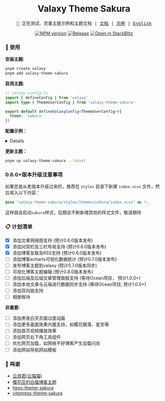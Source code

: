 <h1 align="center">Valaxy Theme Sakura</h1>
<pre align="center">
🧪 正在测试、完善主题示例和主题文档 | <a href="https://sakura.valaxy.site/">文档</a> | <a href="https://sakura.wrxinyue.org/">示例</a> | <a href="./README-en.md">English</a>
</pre>

<p align="center">
<a href="https://www.npmjs.com/package/valaxy-theme-sakura" rel="nofollow"><img src="https://img.shields.io/npm/v/valaxy-theme-sakura?color=0078E7" alt="NPM version"></a>
<a href="https://github.com/WRXinYue/valaxy-theme-sakura/actions/workflows/release.yml"><img src="https://github.com/WRXinYue/valaxy-theme-sakura/actions/workflows/release.yml/badge.svg" alt="Release"></a>
<a href="https://stackblitz.com/edit/stackblitz-starters-tqdtk7?file=README.md"><img src="https://developer.stackblitz.com/img/open_in_stackblitz_small.svg" alt="Open in StackBlitz"></a>
</p>

### 🚀 使用

**安装主题:**

~~~bash
pnpm create valaxy
pnpm add valaxy-theme-sakura
~~~

**启用主题:**

~~~ts
// valaxy.config.ts
import { defineConfig } from 'valaxy'
import type { ThemeUserConfig } from 'valaxy-theme-sakura'

export default defineValaxyConfig<ThemeUserConfig>({
  theme: 'sakura'
})
~~~

**配置示例：**

<details>

```ts
// valaxy.config.ts
import { defineValaxyConfig } from 'valaxy'
import type { ThemeUserConfig } from 'valaxy-theme-sakura'

/**
 * User Config
 */
export default defineValaxyConfig<ThemeUserConfig>({
  // site config see site.config.ts

  theme: 'sakura',

  themeConfig: {
    // colors: {
    //   primary: '#e67474', // 主题色
    // },

    navbarTitle: ['かなしい', 'の', '心悦'],

    favicon: false, // 导航栏图标
    animation: true,

    headerWallpaper: {
      // 壁纸支持图片及视频
      title: 'Hello, sakura',
      motto: 'You got to put the past behind you before you can move on.',
      urls: [
        'https://wrxinyue-images.s3.bitiful.net/wallpaper/Genshin Impact - Yae Miko (4) Cybust PC.mp4',
        'https://wrxinyue-images.s3.bitiful.net/pc-wallpaper/wallhaven-yxwy7k.jpg'
      ],
      // 背景样式选项:
      // - '': 无特效，显示原图
      // - 'filter-dim': 阴影效果
      // - 'filter-grid': 横条效果
      // - 'filter-dot': 点点效果
      style: '',
    },

    articlePinned: [
      {
        title: 'Valaxy Theme Sakura',
        desc: '本站使用的 valaxy sakura 主题',
        img: 'https://wrxinyue-images.s3.bitiful.net/pc-wallpaper/wallhaven-d6mryl.jpg',
        link: '/posts/theme-sakura',
      },
      {
        title: 'Valaxy sakura theme docs',
        desc: '主题文档',
        img: 'https://wrxinyue-images.s3.bitiful.net/pc-wallpaper/wallhaven-gpxyed.jpg',
        link: 'https://sakura-docs.wrxinyue.org/',
      },
      {
        title: '示例站点',
        desc: '(暂无)',
        img: 'https://wrxinyue-images.s3.bitiful.net/pc-wallpaper/wallhaven-jxqgjw.jpg',
      },
    ],

    pagination: {
      animation: true,
      infiniteScrollOptions: {
        preload: true,
      },
    },

    article: {
      navigationMerge: true,
    },

    // 导航栏
    navbar: [
      {
        text: '🌈 首页',
        link: '/',
      },
      {
        text: '分类',
        link: '/categories',
      },
      {
        text: '标签',
        link: '/tags',
      },
      // {
      //   text: '☄️ 其他',
      //   link: '/',
      //   submenu: [],
      // },
      // {
      //   text: '📌 关于我',
      //   link: '/',
      // },
      {
        text: '🔦 时光轴',
        link: '/archives',
      },
      {
        text: '🍻 友情链接',
        link: 'https://github.com/YunYouJun/valaxy',
        submenu: [
          {
            text: 'GitHub',
            icon: 'i-ri-github-fill',
            link: 'https://github.com/WRXinYue/valaxy-theme-sakura',
          },
          {
            text: 'Discord',
            icon: 'i-ri-discord-fill',
            link: 'https://discord.gg/sGe4U4p4CK',
          },
          {
            text: 'Valaxy →',
            icon: 'i-ri-cloud-fill',
            link: 'https://github.com/YunYouJun/valaxy',
          },
        ],
      },
      {
        text: 'RSS',
        icon: 'i-ri-rss-fill',
        link: 'https://sakura.wrxinyue.org/atom.xml',
      },
    ],

    sidebar: [
      {
        text: '首页',
        icon: 'i-ri-home-4-line',
        link: '/',
      },
      {
        locale: 'menu.archives',
        icon: 'i-ri-archive-line',
        link: '/archives/',
      },
      {
        locale: 'menu.categories',
        icon: 'i-ri-folder-2-line',
        link: '/categories/',
      },
      {
        locale: 'menu.tags',
        icon: 'i-ri-price-tag-3-line',
        link: '/tags/',
      },
    ],

    // 页脚配置
    footer: {
      since: 2024,

      icon: {
        img: '/favicon-16x16.ico',
        animated: true,
        url: 'https://wrxinyue.org',
        title: 'WRXinYue',
      },
    },
  },
})
```

更多示例请见[Sakura配置示例](https://sakura.valaxy.site/examples/config)

<br></details>

**更新主题：**

~~~bash
pnpm up valaxy-theme-sakura --latest
~~~

### 0.6.0+版本升级注意事项

如果您是从老版本升级过来的，推荐在 `styles` 目录下新建 `index.scss` 文件，然后填入以下内容：

```scss
@use "valaxy-theme-sakura/styles/themes/sakura/index.scss" as *;
```

这样就会启动`sakura`样式，后期会不断新增其他的样式文件，敬请期待

### 📋 计划清单

- [x] 添加文章网络图支持 (预计0.6.0版本发布)
- [x] 添加对双栏及三栏布局支持 (预计0.6.0版本发布)
- [x] 添加博客友联及RSS支持 (预计0.6.0版本发布)
- [ ] 添加博客echarts可视化数据统计 (预计0.7.0版本发布)
- [ ] 发布博客主题到valaxy (预计0.7.0版本同步)
- [ ] 可视化博客主题编辑 (预计0.8.0版本发布)
- [ ] 添加后端及后端文章管理面板支持 (等待Ocean项目， 预计1.0.0+)
- [ ] 添加本地文章与云端进行数据同步支持 (等待Ocean项目, 预计1.0.0+)
- [ ] 添加双向链支持
- [ ] 相册板块

**非重要:**

- [ ] 添加黑夜白天页面过度动画
- [ ] 添加更多画面效果内置支持，如樱花飘落、星空等
- [ ] 添加首页视频播放效果
- [ ] 添加网页右下角工具组件
- [ ] 优化网页加载，如网络不好博客产生加载闪烁
- [ ] 添加网站导航网站模板

### 🌟 鸣谢

- [云游君(云猫猫)](https://valaxy.site/)
- [樱花庄的白猫博客主题](https://github.com/mashirozx/sakura)
- [hexo-theme-sakura](https://github.com/honjun/hexo-theme-sakura)
- [vitepress-theme-sakura](https://github.com/flaribbit/vitepress-theme-sakura)
